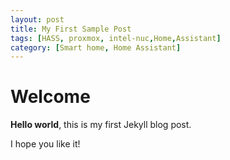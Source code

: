 ```yaml
---
layout: post
title: My First Sample Post
tags: [HASS, proxmox, intel-nuc,Home,Assistant]
category: [Smart home, Home Assistant]
---
```


# Welcome

**Hello world**, this is my first Jekyll blog post.

I hope you like it!
